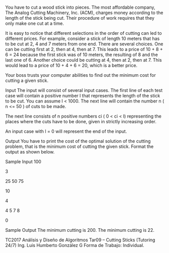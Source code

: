 You have to cut a wood stick into pieces. The most affordable company, The Analog Cutting
Machinery, Inc. (ACM), charges money according to the length of the stick being cut. Their
procedure of work requires that they only make one cut at a time.

It is easy to notice that different selections in the order of cutting can led to different prices. For
example, consider a stick of length 10 meters that has to be cut at 2, 4 and 7 meters from one
end. There are several choices. One can be cutting first at 2, then at 4, then at 7. This leads to a
price of 10 + 8 + 6 = 24 because the first stick was of 10 meters, the resulting of 8 and the last
one of 6. Another choice could be cutting at 4, then at 2, then at 7. This would lead to a price of
10 + 4 + 6 = 20, which is a better price.

Your boss trusts your computer abilities to find out the minimum cost for cutting a given stick.

Input
The input will consist of several input cases. The first line of each test case will contain a positive
number l that represents the length of the stick to be cut. You can assume l < 1000. The next line
will contain the number n ( n <= 50 ) of cuts to be made.

The next line consists of n positive numbers ci ( 0 < ci < l) representing the places where the cuts
have to be done, given in strictly increasing order.

An input case with l = 0 will represent the end of the input.

Output
You have to print the cost of the optimal solution of the cutting problem, that is the minimum cost
of cutting the given stick. Format the output as shown below.

Sample Input
100

3

25 50 75

10

4

4 5 7 8

0

Sample Output
The minimum cutting is 200.
The minimum cutting is 22.

TC2017 Análisis y Diseño de Algoritmos
Tar09 – Cutting Sticks (Tutoring 24/7)
Ing.    Luis    Humberto    González    G
Forma   de  Trabajo: Individual.

